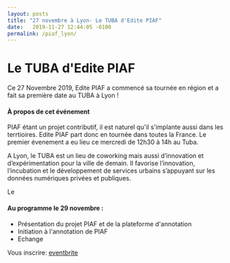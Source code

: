 ```yaml
---
layout: posts
title: "27 novembre à Lyon- Le TUBA d'Edite PIAF"
date:   2019-11-27 12:44:05 -0100
permalink: /piaf_lyon/
---
```


# Le TUBA d'Edite PIAF

Ce 27 Novembre 2019, Edite PIAF a commencé sa tournée en région et a fait sa première date au TUBA à Lyon !

#### À propos de cet événement
PIAF étant un projet contributif, il est naturel qu'il s'implante aussi dans les terrtioires. Edite PIAF part donc en tournée dans toutes la France. Le premier évenement a eu lieu ce mercredi de 12h30 à 14h au Tuba.

A Lyon, le TUBA est un lieu de coworking mais aussi d’innovation et d’expérimentation pour la ville de demain. Il favorise l’innovation, l’incubation et le développement de services urbains s’appuyant sur les données numériques privées et publiques.

Le
#### Au programme le 29 novembre :
- Présentation du projet PIAF et de la plateforme d'annotation
- Initiation à l'annotation de PIAF
- Echange


Vous inscrire: [eventbrite](https://www.eventbrite.fr/e/billets-annotathon-piaf-pour-des-ia-francophones-speciale-sip-82956403837)
